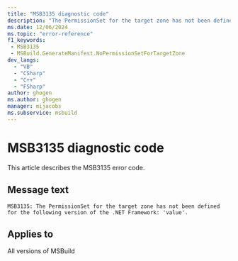 ```yaml
---
title: "MSB3135 diagnostic code"
description: "The PermissionSet for the target zone has not been defined for the following version of the .NET Framework: 'value'."
ms.date: 12/06/2024
ms.topic: "error-reference"
f1_keywords:
 - MSB3135
 - MSBuild.GenerateManifest.NoPermissionSetForTargetZone
dev_langs:
  - "VB"
  - "CSharp"
  - "C++"
  - "FSharp"
author: ghogen
ms.author: ghogen
manager: mijacobs
ms.subservice: msbuild
---
```


# MSB3135 diagnostic code

<!-- :::ErrorDefinitionDescription::: -->
<!-- :::editable-content name="introDescription"::: -->
This article describes the MSB3135 error code.
<!-- :::editable-content-end::: -->

## Message text

```output
MSB3135: The PermissionSet for the target zone has not been defined for the following version of the .NET Framework: 'value'.
```

<!-- :::editable-content name="postOutputDescription"::: -->
<!--
{StrBegin="MSB3135: "}
-->
<!-- :::editable-content-end::: -->
<!-- :::ErrorDefinitionDescription-end::: -->

## Applies to

All versions of MSBuild
